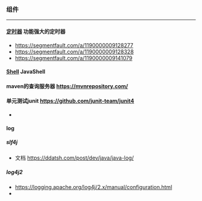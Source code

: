 ### 组件
--------------------
#### [定时器](https://github.com/quartz-scheduler/quartz) 功能强大的定时器
- https://segmentfault.com/a/1190000009128277
- https://segmentfault.com/a/1190000009128328
- https://segmentfault.com/a/1190000009141079
#### [Shell](https://github.com/beanshell/beanshell) JavaShell

#### maven的查询服务器 https://mvnrepository.com/
#### 单元测试junit https://github.com/junit-team/junit4
- 

#### log
##### slf4j
- 文档 https://ddatsh.com/post/dev/java/java-log/

##### log4j2
- https://logging.apache.org/log4j/2.x/manual/configuration.html
- 
